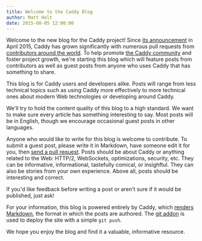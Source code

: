 ```yaml
---
title: Welcome to the Caddy Blog
author: Matt Holt
date: 2015-08-05 12:00:00
---
```


Welcome to the new blog for the Caddy project! Since [its announcement](https://news.ycombinator.com/item?id=9452606) in April 2015, Caddy has grown significantly with numerous pull requests from [contributors around the world](https://github.com/mholt/caddy/graphs/contributors). To help promote [the Caddy community](https://gophers.slack.com/messages/caddy) and foster project growth, we're starting this blog which will feature posts from contributors as well as guest posts from anyone who uses Caddy that has something to share.

This blog is for Caddy users and developers alike. Posts will range from less technical topics such as using Caddy more effectively to more technical ones about modern Web technologies or developing around Caddy.

We'll try to hold the content quality of this blog to a high standard. We want to make sure every article has something interesting to say. Most posts will be in English, though we encourage occasional guest posts in other languages.

Anyone who would like to write for this blog is welcome to contribute. To submit a guest post, please write it in Markdown, have someone edit it for you, then [send a pull request](https://github.com/caddyserver/caddyserver.com). Posts should be about Caddy or anything related to the Web: HTTP/2, WebSockets, optimizations, security, etc. They can be informative, informational, tastefully comical, or insighftul. They can also be stories from your own experience. Above all, posts should be interesting and correct.

If you'd like feedback before writing a post or aren't sure if it would be published, just ask!

For your information, this blog is powered entirely by Caddy, which [renders Markdown](/docs/markdown), the format in which the posts are authored. The [git addon](/docs/git) is used to deploy the site with a simple <code>git push</code>.

We hope you enjoy the blog and find it a valuable, informative resource.
